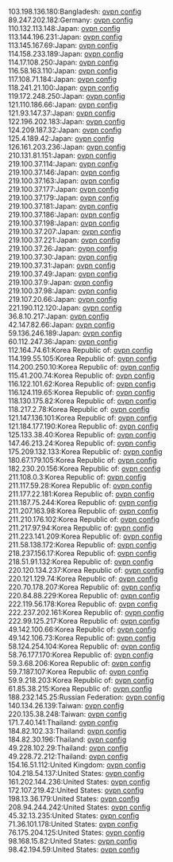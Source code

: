 103.198.136.180:Bangladesh: [ovpn config](vpn/103_198_136_180.ovpn)  
89.247.202.182:Germany: [ovpn config](vpn/89_247_202_182.ovpn)  
110.132.113.148:Japan: [ovpn config](vpn/110_132_113_148.ovpn)  
113.144.196.231:Japan: [ovpn config](vpn/113_144_196_231.ovpn)  
113.145.167.69:Japan: [ovpn config](vpn/113_145_167_69.ovpn)  
114.158.233.189:Japan: [ovpn config](vpn/114_158_233_189.ovpn)  
114.17.108.250:Japan: [ovpn config](vpn/114_17_108_250.ovpn)  
116.58.163.110:Japan: [ovpn config](vpn/116_58_163_110.ovpn)  
117.108.71.184:Japan: [ovpn config](vpn/117_108_71_184.ovpn)  
118.241.21.100:Japan: [ovpn config](vpn/118_241_21_100.ovpn)  
119.172.248.250:Japan: [ovpn config](vpn/119_172_248_250.ovpn)  
121.110.186.66:Japan: [ovpn config](vpn/121_110_186_66.ovpn)  
121.93.147.37:Japan: [ovpn config](vpn/121_93_147_37.ovpn)  
122.196.202.183:Japan: [ovpn config](vpn/122_196_202_183.ovpn)  
124.209.187.32:Japan: [ovpn config](vpn/124_209_187_32.ovpn)  
125.4.189.42:Japan: [ovpn config](vpn/125_4_189_42.ovpn)  
126.161.203.236:Japan: [ovpn config](vpn/126_161_203_236.ovpn)  
210.131.81.151:Japan: [ovpn config](vpn/210_131_81_151.ovpn)  
219.100.37.114:Japan: [ovpn config](vpn/219_100_37_114.ovpn)  
219.100.37.146:Japan: [ovpn config](vpn/219_100_37_146.ovpn)  
219.100.37.163:Japan: [ovpn config](vpn/219_100_37_163.ovpn)  
219.100.37.177:Japan: [ovpn config](vpn/219_100_37_177.ovpn)  
219.100.37.179:Japan: [ovpn config](vpn/219_100_37_179.ovpn)  
219.100.37.181:Japan: [ovpn config](vpn/219_100_37_181.ovpn)  
219.100.37.186:Japan: [ovpn config](vpn/219_100_37_186.ovpn)  
219.100.37.198:Japan: [ovpn config](vpn/219_100_37_198.ovpn)  
219.100.37.207:Japan: [ovpn config](vpn/219_100_37_207.ovpn)  
219.100.37.221:Japan: [ovpn config](vpn/219_100_37_221.ovpn)  
219.100.37.26:Japan: [ovpn config](vpn/219_100_37_26.ovpn)  
219.100.37.30:Japan: [ovpn config](vpn/219_100_37_30.ovpn)  
219.100.37.31:Japan: [ovpn config](vpn/219_100_37_31.ovpn)  
219.100.37.49:Japan: [ovpn config](vpn/219_100_37_49.ovpn)  
219.100.37.9:Japan: [ovpn config](vpn/219_100_37_9.ovpn)  
219.100.37.98:Japan: [ovpn config](vpn/219_100_37_98.ovpn)  
219.107.20.66:Japan: [ovpn config](vpn/219_107_20_66.ovpn)  
221.190.112.120:Japan: [ovpn config](vpn/221_190_112_120.ovpn)  
36.8.10.217:Japan: [ovpn config](vpn/36_8_10_217.ovpn)  
42.147.82.66:Japan: [ovpn config](vpn/42_147_82_66.ovpn)  
59.136.246.189:Japan: [ovpn config](vpn/59_136_246_189.ovpn)  
60.112.247.36:Japan: [ovpn config](vpn/60_112_247_36.ovpn)  
112.164.74.61:Korea Republic of: [ovpn config](vpn/112_164_74_61.ovpn)  
114.199.55.105:Korea Republic of: [ovpn config](vpn/114_199_55_105.ovpn)  
114.200.250.10:Korea Republic of: [ovpn config](vpn/114_200_250_10.ovpn)  
115.41.200.74:Korea Republic of: [ovpn config](vpn/115_41_200_74.ovpn)  
116.122.101.62:Korea Republic of: [ovpn config](vpn/116_122_101_62.ovpn)  
116.124.119.65:Korea Republic of: [ovpn config](vpn/116_124_119_65.ovpn)  
118.130.175.82:Korea Republic of: [ovpn config](vpn/118_130_175_82.ovpn)  
118.217.2.78:Korea Republic of: [ovpn config](vpn/118_217_2_78.ovpn)  
121.147.136.101:Korea Republic of: [ovpn config](vpn/121_147_136_101.ovpn)  
121.184.177.190:Korea Republic of: [ovpn config](vpn/121_184_177_190.ovpn)  
125.133.38.40:Korea Republic of: [ovpn config](vpn/125_133_38_40.ovpn)  
147.46.213.24:Korea Republic of: [ovpn config](vpn/147_46_213_24.ovpn)  
175.209.132.133:Korea Republic of: [ovpn config](vpn/175_209_132_133.ovpn)  
180.67.179.105:Korea Republic of: [ovpn config](vpn/180_67_179_105.ovpn)  
182.230.20.156:Korea Republic of: [ovpn config](vpn/182_230_20_156.ovpn)  
211.108.0.3:Korea Republic of: [ovpn config](vpn/211_108_0_3.ovpn)  
211.117.59.28:Korea Republic of: [ovpn config](vpn/211_117_59_28.ovpn)  
211.177.22.181:Korea Republic of: [ovpn config](vpn/211_177_22_181.ovpn)  
211.187.75.244:Korea Republic of: [ovpn config](vpn/211_187_75_244.ovpn)  
211.207.163.98:Korea Republic of: [ovpn config](vpn/211_207_163_98.ovpn)  
211.210.176.102:Korea Republic of: [ovpn config](vpn/211_210_176_102.ovpn)  
211.217.97.94:Korea Republic of: [ovpn config](vpn/211_217_97_94.ovpn)  
211.223.141.209:Korea Republic of: [ovpn config](vpn/211_223_141_209.ovpn)  
211.58.138.172:Korea Republic of: [ovpn config](vpn/211_58_138_172.ovpn)  
218.237.156.17:Korea Republic of: [ovpn config](vpn/218_237_156_17.ovpn)  
218.51.91.132:Korea Republic of: [ovpn config](vpn/218_51_91_132.ovpn)  
220.120.134.237:Korea Republic of: [ovpn config](vpn/220_120_134_237.ovpn)  
220.121.129.74:Korea Republic of: [ovpn config](vpn/220_121_129_74.ovpn)  
220.70.178.207:Korea Republic of: [ovpn config](vpn/220_70_178_207.ovpn)  
220.84.88.229:Korea Republic of: [ovpn config](vpn/220_84_88_229.ovpn)  
222.119.56.178:Korea Republic of: [ovpn config](vpn/222_119_56_178.ovpn)  
222.237.202.161:Korea Republic of: [ovpn config](vpn/222_237_202_161.ovpn)  
222.99.125.217:Korea Republic of: [ovpn config](vpn/222_99_125_217.ovpn)  
49.142.100.66:Korea Republic of: [ovpn config](vpn/49_142_100_66.ovpn)  
49.142.106.73:Korea Republic of: [ovpn config](vpn/49_142_106_73.ovpn)  
58.124.254.104:Korea Republic of: [ovpn config](vpn/58_124_254_104.ovpn)  
58.76.177.170:Korea Republic of: [ovpn config](vpn/58_76_177_170.ovpn)  
59.3.68.206:Korea Republic of: [ovpn config](vpn/59_3_68_206.ovpn)  
59.7.187.107:Korea Republic of: [ovpn config](vpn/59_7_187_107.ovpn)  
59.9.218.203:Korea Republic of: [ovpn config](vpn/59_9_218_203.ovpn)  
61.85.38.215:Korea Republic of: [ovpn config](vpn/61_85_38_215.ovpn)  
188.232.145.25:Russian Federation: [ovpn config](vpn/188_232_145_25.ovpn)  
140.134.26.139:Taiwan: [ovpn config](vpn/140_134_26_139.ovpn)  
220.135.38.248:Taiwan: [ovpn config](vpn/220_135_38_248.ovpn)  
171.7.40.141:Thailand: [ovpn config](vpn/171_7_40_141.ovpn)  
184.82.102.33:Thailand: [ovpn config](vpn/184_82_102_33.ovpn)  
184.82.30.196:Thailand: [ovpn config](vpn/184_82_30_196.ovpn)  
49.228.102.29:Thailand: [ovpn config](vpn/49_228_102_29.ovpn)  
49.228.72.212:Thailand: [ovpn config](vpn/49_228_72_212.ovpn)  
154.16.51.112:United Kingdom: [ovpn config](vpn/154_16_51_112.ovpn)  
104.218.54.137:United States: [ovpn config](vpn/104_218_54_137.ovpn)  
161.202.144.236:United States: [ovpn config](vpn/161_202_144_236.ovpn)  
172.107.219.42:United States: [ovpn config](vpn/172_107_219_42.ovpn)  
198.13.36.179:United States: [ovpn config](vpn/198_13_36_179.ovpn)  
208.94.244.242:United States: [ovpn config](vpn/208_94_244_242.ovpn)  
45.32.13.235:United States: [ovpn config](vpn/45_32_13_235.ovpn)  
71.36.101.178:United States: [ovpn config](vpn/71_36_101_178.ovpn)  
76.175.204.125:United States: [ovpn config](vpn/76_175_204_125.ovpn)  
98.168.15.82:United States: [ovpn config](vpn/98_168_15_82.ovpn)  
98.42.194.59:United States: [ovpn config](vpn/98_42_194_59.ovpn)  
